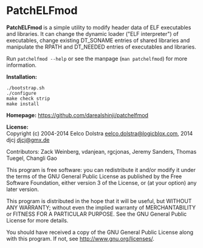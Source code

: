 PatchELFmod
===============
**PatchELFmod** is a simple utility to modify header data of ELF executables
and libraries. It can change the dynamic loader ("ELF interpreter")
of executables, change existing DT_SONAME entries of shared libraries
and manipulate the RPATH and DT_NEEDED entries of executables and libraries.

Run `patchelfmod --help` or see the manpage (`man patchelfmod`) for more information.


**Installation:**<br>
```
./bootstrap.sh
./configure
make check strip
make install
```


**Homepage:** https://github.com/darealshinji/patchelfmod<br>


**License:**<br>
Copyright (c) 2004-2014 Eelco Dolstra <eelco.dolstra@logicblox.com>,
              2014      djcj <djcj@gmx.de>

Contributors: Zack Weinberg, vdanjean, rgcjonas, Jeremy Sanders, Thomas Tuegel,
              Changli Gao

This program is free software: you can redistribute it and/or modify
it under the terms of the GNU General Public License as published by
the Free Software Foundation, either version 3 of the License, or (at
your option) any later version.

This program is distributed in the hope that it will be useful, but
WITHOUT ANY WARRANTY; without even the implied warranty of
MERCHANTABILITY or FITNESS FOR A PARTICULAR PURPOSE. See the GNU
General Public License for more details.

You should have received a copy of the GNU General Public License
along with this program. If not, see <http://www.gnu.org/licenses/>.
